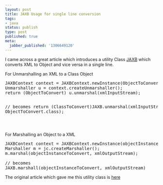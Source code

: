 ```yaml
---
layout: post
title: JAXB Usage for single line conversion
tags:
- java
status: publish
type: post
published: true
meta:
  jabber_published: '1306649120'
---
```

<p>I came across a great article which introduces a utility Class <a href="http://download.oracle.com/javase/6/docs/api/javax/xml/bind/JAXB.html" target="_blank">JAXB</a> which converts XML to Object and vice versa in a single line.</p>  <p>For Unmarshalling an XML to a Class Object</p>  <pre>JAXBContext context = JAXBContext.newInstance(ObjectToConvert.class);
Unmarshaller u = context.createUnmarshaller();
return (ObjectToConvert) u.unmarshal(xmlInputStream);

// becomes
return (ClassToConvert)JAXB.unmarshal(xmlInputStream, ObjectToConvert.class);</pre>

<p>&#160;</p>

<p>For Marshalling an Object to a XML</p>

<pre>JAXBContext context = JAXBContext.newInstance(objectInstanceToConvert.getClass());
Marshaller m = jc.createMarshaller();
m.marshal(objectInstanceToConvert, xmlOutputStream);

// becomes
JAXB.marshall(objectInstanceToConvert, xmlOutputStream)</pre>

<p>The original article which gave me this utility class is <a href="http://en.newinstance.it/2011/05/26/jaxb-tip-one-line-of-code-to-marshall-and-unmarshall-xml/" target="_blank">here</a></p>

